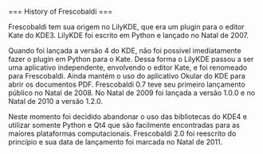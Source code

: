 === History of Frescobaldi ===

Frescobaldi tem sua origem no LilyKDE, que era um plugin para o editor Kate do KDE3. LilyKDE foi escrito em Python e lançado no Natal de 2007.

Quando foi lançada a versão 4 do KDE, não foi possível imediatamente fazer o plugin em Python para o Kate. Dessa forma o LilyKDE passou a ser uma aplicativo independente, envolvendo o editor Kate, e foi renomeado para Frescobaldi. Ainda mantém o uso do aplicativo Okular do KDE para abrir os documentos PDF.
Frescobaldi 0.7 teve seu primeiro lançamento público no Natal de 2008. 
No Natal de 2009 foi lançada a versão 1.0.0 e no Natal de 2010 a versão 1.2.0.

Neste momento foi decidido abandonar o uso das bibliotecas do KDE4 e utilizar somente Python e Qt4 que são facilmente encontradas para as maiores plataformas computacionais.
Frescobaldi 2.0 foi reescrito do princípio e sua data de lançamento foi marcada no Natal de 2011.  

<!-- 
Frescobaldi has its roots in LilyKDE, which was a plugin for KDE3's editor Kate.
LilyKDE was written in Python and released in 2007 on Christmas. 

When KDE developed version 4, it was not immediately possible to make Kate
plugins in Python. So LilyKDE became a standalone application, wrapping the
Kate texteditor part, and was renamed to Frescobaldi. It still used the Okular
KDE part to display PDF documents.
Frescobaldi 0.7 was the first public release, on Christmas 2008.
On Christmas 2009 version 1.0.0 was released and on Christmas 2010 version 1.2.0.

At that time it was decided to move away from the KDE4 libraries and just use
Python and Qt4 which are easily available on all major computing platforms.
Frescobaldi 2.0 is a complete rewrite from scratch. Its release date is
targeted at Christmas 2011.
-->
